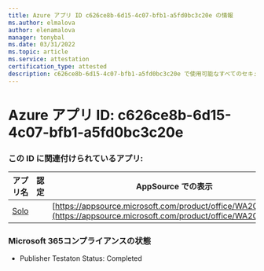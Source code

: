 ```yaml
---
title: Azure アプリ ID c626ce8b-6d15-4c07-bfb1-a5fd0bc3c20e の情報
ms.author: elmalova
author: elenamalova
manager: tonybal
ms.date: 03/31/2022
ms.topic: article
ms.service: attestation
certification_type: attested
description: c626ce8b-6d15-4c07-bfb1-a5fd0bc3c20e で使用可能なすべてのセキュリティおよびコンプライアンス情報。
---
```

# <a name="azure-app-id-c626ce8b-6d15-4c07-bfb1-a5fd0bc3c20e"></a>Azure アプリ ID: c626ce8b-6d15-4c07-bfb1-a5fd0bc3c20e


### <a name="apps-associated-with-this-id"></a>この ID に関連付けられているアプリ:
| **アプリ名** | **認定** | **AppSource での表示** |
|--------------|---------------|-----------------------|
| [Solo](../forward/WA200003826.md) |  | [https://appsource.microsoft.com/product/office/WA200003826](https://appsource.microsoft.com/product/office/WA200003826) |

### <a name="microsoft-365-app-compliance-status"></a>Microsoft 365コンプライアンスの状態
- Publisher Testaton Status: Completed
